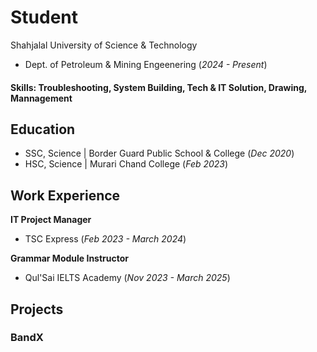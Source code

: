 # Student
Shahjalal University of Science & Technology
- Dept. of Petroleum & Mining Engeenering (_2024 - Present_)

#### Skills: Troubleshooting, System Building, Tech & IT Solution, Drawing, Mannagement

## Education
- SSC, Science | Border Guard Public School & College (_Dec 2020_)								       		
- HSC, Science | Murari Chand College (_Feb 2023_)	 			        		

## Work Experience
**IT Project Manager**
- TSC Express (_Feb 2023 - March 2024_)

**Grammar Module Instructor**
- Qul'Sai IELTS Academy (_Nov 2023 - March 2025_)
  
## Projects
### BandX


